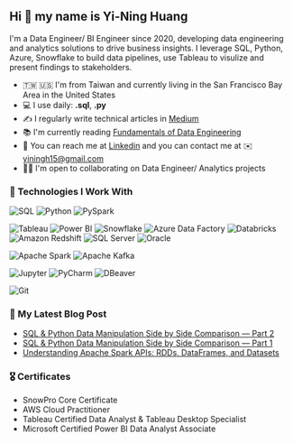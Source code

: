 ## Hi 👋 my name is Yi-Ning Huang 

I'm a Data Engineer/ BI Engineer since 2020, developing data engineering and analytics solutions to drive business insights. I leverage SQL, Python, Azure, Snowflake to build data pipelines, use Tableau to visulize and present findings to stakeholders.

- 🇹🇼 🇺🇸 I'm from Taiwan and currently living in the San Francisco Bay Area in the United States 
- 💻 I use daily: **.sql**, **.py**
- ✍️ I regularly write technical articles in [Medium](https://medium.com/@huasa0115)
- 📚 I'm currently reading [Fundamentals of Data Engineering](https://www.oreilly.com/library/view/fundamentals-of-data/9781098108298/)
- 🔗 You can reach me at [Linkedin](https://www.linkedin.com/in/sara-huang-8ba819179/) and you can contact me at ✉️ [yiningh15@gmail.com](mailto:yiningh15@gmail.com)
- 🙋‍♀️ I'm open to collaborating on Data Engineer/ Analytics projects

### 🔧 Technologies I Work With
![SQL](https://img.shields.io/badge/SQL-3776AB?style=for-the-badge&logo=postgresql&logoColor=white)
![Python](https://img.shields.io/badge/Python-3776AB?style=for-the-badge&logo=python&logoColor=white)
![PySpark](https://img.shields.io/badge/PySpark-E25A1C?style=for-the-badge&logo=apache-spark&logoColor=white)

![Tableau](https://img.shields.io/badge/Tableau-E97627?style=for-the-badge&logo=tableau&logoColor=white)
![Power BI](https://img.shields.io/badge/Power%20BI-F2C811?style=for-the-badge&logo=powerbi&logoColor=black)
![Snowflake](https://img.shields.io/badge/Snowflake-29B5E8?style=for-the-badge&logo=snowflake&logoColor=white)
![Azure Data Factory](https://img.shields.io/badge/Azure_Data_Factory-0078D4?style=for-the-badge&logo=microsoftazure&logoColor=white)
![Databricks](https://img.shields.io/badge/Databricks-FF3621?style=for-the-badge&logo=databricks&logoColor=white)
![Amazon Redshift](https://img.shields.io/badge/Amazon%20Redshift-8D35FA?style=for-the-badge&logo=amazon-redshift&logoColor=white)
![SQL Server](https://img.shields.io/badge/SQL_Server-CC2927?style=for-the-badge&logo=microsoftsqlserver&logoColor=white)
![Oracle](https://img.shields.io/badge/Oracle-F80000?style=for-the-badge&logo=oracle&logoColor=white)

![Apache Spark](https://img.shields.io/badge/Apache%20Spark-E25A1C?style=for-the-badge&logo=apachespark&logoColor=white)
![Apache Kafka](https://img.shields.io/badge/Apache%20Kafka-231F20?style=for-the-badge&logo=apachekafka&logoColor=white)

![Jupyter](https://img.shields.io/badge/Jupyter-F37626?style=for-the-badge&logo=jupyter&logoColor=white)
![PyCharm](https://img.shields.io/badge/PyCharm-000000?style=for-the-badge&logo=pycharm&logoColor=white)
![DBeaver](https://img.shields.io/badge/DBeaver-372923?style=for-the-badge&logo=dbeaver&logoColor=white)

![Git](https://img.shields.io/badge/Git-F05032?style=for-the-badge&logo=git&logoColor=white)

### 📝 My Latest Blog Post
- [SQL & Python Data Manipulation Side by Side Comparison — Part 2](https://medium.com/@huasa0115/sql-python-data-manipulation-side-by-side-comparison-part-2-9e44679e53e2)
- [SQL & Python Data Manipulation Side by Side Comparison — Part 1](https://medium.com/@huasa0115/sql-python-data-manipulation-side-by-side-comparison-part-1-3c192fff96d3)
- [Understanding Apache Spark APIs: RDDs, DataFrames, and Datasets](https://medium.com/@huasa0115/compare-apache-spark-apis-rdds-dataframes-and-datasets-830dabaa9da1)

### 🎖️ Certificates
- SnowPro Core Certificate
- AWS Cloud Practitioner
- Tableau Certified Data Analyst & Tableau Desktop Specialist
- Microsoft Certified Power BI Data Analyst Associate



<!--
**YiningHuang15/yininghuang15** is a ✨ _special_ ✨ repository because its `README.md` (this file) appears on your GitHub profile.

Here are some ideas to get you started:

- 🔭 I’m currently working on ...
- 🌱 I’m currently learning ...
- 👯 I’m looking to collaborate on ...
- 🤔 I’m looking for help with ...
- 💬 Ask me about ...
- 📫 How to reach me: ...
- 😄 Pronouns: ...
- ⚡ Fun fact: ...
-->
